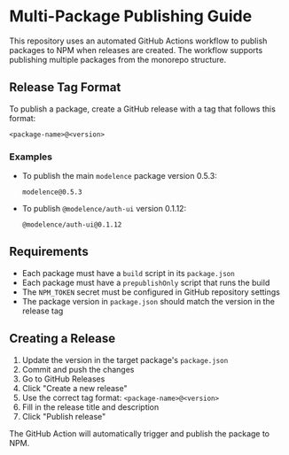 # Multi-Package Publishing Guide

This repository uses an automated GitHub Actions workflow to publish packages to NPM when releases are created. The workflow supports publishing multiple packages from the monorepo structure.

## Release Tag Format

To publish a package, create a GitHub release with a tag that follows this format:

```
<package-name>@<version>
```

### Examples

- To publish the main `modelence` package version 0.5.3:
  ```
  modelence@0.5.3
  ```

- To publish `@modelence/auth-ui` version 0.1.12:
  ```
  @modelence/auth-ui@0.1.12
  ```

## Requirements

- Each package must have a `build` script in its `package.json`
- Each package must have a `prepublishOnly` script that runs the build
- The `NPM_TOKEN` secret must be configured in GitHub repository settings
- The package version in `package.json` should match the version in the release tag

## Creating a Release

1. Update the version in the target package's `package.json`
2. Commit and push the changes
3. Go to GitHub Releases
4. Click "Create a new release"
5. Use the correct tag format: `<package-name>@<version>`
6. Fill in the release title and description
7. Click "Publish release"

The GitHub Action will automatically trigger and publish the package to NPM.
